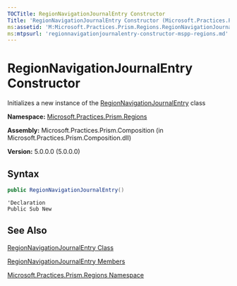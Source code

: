 ```yaml
---
TOCTitle: RegionNavigationJournalEntry Constructor
Title: 'RegionNavigationJournalEntry Constructor (Microsoft.Practices.Prism.Regions)'
ms:assetid: 'M:Microsoft.Practices.Prism.Regions.RegionNavigationJournalEntry.\#ctor'
ms:mtpsurl: 'regionnavigationjournalentry-constructor-mspp-regions.md'
---
```



# RegionNavigationJournalEntry Constructor

Initializes a new instance of the [RegionNavigationJournalEntry](/patterns-practices/reference/regionnavigationjournalentry-class-mspp-regions) class

**Namespace:** [Microsoft.Practices.Prism.Regions](/patterns-practices/reference/mspp-regions-namespace)

**Assembly:** Microsoft.Practices.Prism.Composition (in Microsoft.Practices.Prism.Composition.dll)

**Version:** 5.0.0.0 (5.0.0.0)

## Syntax

~~~C#
public RegionNavigationJournalEntry()
~~~
~~~VB
'Declaration
Public Sub New
~~~

## See Also

[RegionNavigationJournalEntry Class](/patterns-practices/reference/regionnavigationjournalentry-class-mspp-regions)

[RegionNavigationJournalEntry Members](/patterns-practices/reference/regionnavigationjournalentry-members-mspp-regions)

[Microsoft.Practices.Prism.Regions Namespace](/patterns-practices/reference/mspp-regions-namespace)
